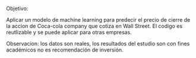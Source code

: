 Objetivo:

Aplicar un modelo de machine learning para predecir el precio de cierre de la accion de Coca-cola company que cotiza en Wall Street. El codigo es reutlizable y se puede aplicar para otras empresas. 

Observacion: los datos son reales, los resultados del estudio son con fines académicos no es recomendación de inversión. 
